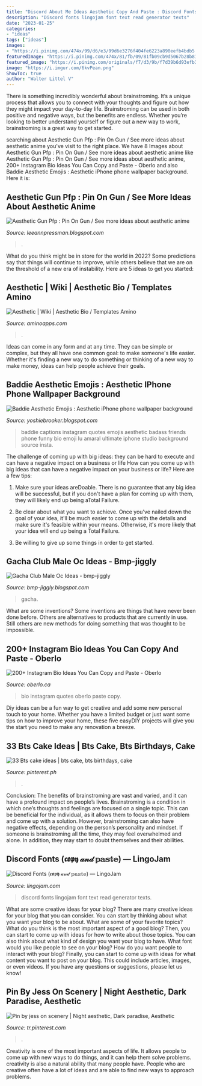 ```yaml
---
title: "Discord About Me Ideas Aesthetic Copy And Paste : Discord Fonts Lingojam Font Text Read Generator Texts"
description: "Discord fonts lingojam font text read generator texts"
date: "2023-01-25"
categories:
- "ideas"
tags: ["ideas"]
images:
- "https://i.pinimg.com/474x/99/d6/e3/99d6e3276f404fe6223a890eefb4bdb5.jpg"
featuredImage: "https://i.pinimg.com/474x/81/fb/09/81fb09cb9d5067b28b817b56355920d2.jpg"
featured_image: "https://i.pinimg.com/originals/f7/d3/9b/f7d39b6d93efb34da41f1459eded21e5.jpg"
image: "https://i.imgur.com/6kvPean.png"
ShowToc: true
author: "Walter Littel V"
---
```



There is something incredibly wonderful about brainstroming. It’s a unique process that allows you to connect with your thoughts and figure out how they might impact your day-to-day life. Brainstroming can be used in both positive and negative ways, but the benefits are endless. Whether you’re looking to better understand yourself or figure out a new way to work, brainstroming is a great way to get started.

	

		
searching about Aesthetic Gun Pfp : Pin On Gun / See more ideas about aesthetic anime you've visit to the right place. We have 8 Images about Aesthetic Gun Pfp : Pin On Gun / See more ideas about aesthetic anime like Aesthetic Gun Pfp : Pin On Gun / See more ideas about aesthetic anime, 200+ Instagram Bio Ideas You Can Copy and Paste - Oberlo and also Baddie Aesthetic Emojis : Aesthetic iPhone phone wallpaper background. Here it is:
		
    
## Aesthetic Gun Pfp : Pin On Gun / See More Ideas About Aesthetic Anime

<img loading=lazy src="https://i.pinimg.com/474x/99/d6/e3/99d6e3276f404fe6223a890eefb4bdb5.jpg" onerror="this.onerror=null;this.src='https://tse2.mm.bing.net/th?id=OIP.438l21oLWZv9KS19s8X2EgAAAA&amp;pid=15.1';" alt="Aesthetic Gun Pfp : Pin On Gun / See more ideas about aesthetic anime">

_Source: leeannpressman.blogspot.com_

>. 

	

What do you think might be in store for the world in 2022? Some predictions say that things will continue to improve, while others believe that we are on the threshold of a new era of instability. Here are 5 ideas to get you started: 

    
## Aesthetic | Wiki | Aesthetic Bio / Templates Amino

<img loading=lazy src="https://pa1.narvii.com/7868/bfd75232d6dee7f44c4aa69b6edf2ef86bbbc19er5-480-270_00.gif" onerror="this.onerror=null;this.src='https://tse2.mm.bing.net/th?id=OIP.Gv1fWjkyQFi7zL2Wp-UoAQHaEK&amp;pid=15.1';" alt="Aesthetic | Wiki | Aesthetic Bio / Templates Amino">

_Source: aminoapps.com_

>. 

	

Ideas can come in any form and at any time. They can be simple or complex, but they all have one common goal: to make someone's life easier. Whether it's finding a new way to do something or thinking of a new way to make money, ideas can help people achieve their goals.

    
## Baddie Aesthetic Emojis : Aesthetic IPhone Phone Wallpaper Background

<img loading=lazy src="https://i.pinimg.com/originals/f7/d3/9b/f7d39b6d93efb34da41f1459eded21e5.jpg" onerror="this.onerror=null;this.src='https://tse4.mm.bing.net/th?id=OIP.UBEewS5e88ItGjyJH8xmXAHaNK&amp;pid=15.1';" alt="Baddie Aesthetic Emojis : Aesthetic iPhone phone wallpaper background">

_Source: yoshiebrooker.blogspot.com_

>baddie captions instagram quotes emojis aesthetic badass friends phone funny bio emoji lu amaral ultimate iphone studio background source insta. 

	

The challenge of coming up with big ideas: they can be hard to execute and can have a negative impact on a business or life
How can you come up with big ideas that can have a negative impact on your business or life? Here are a few tips: 
1. Make sure your ideas areDoable. There is no guarantee that any big idea will be successful, but if you don't have a plan for coming up with them, they will likely end up being aTotal Failure. 

2. Be clear about what you want to achieve. Once you've nailed down the goal of your idea, it'll be much easier to come up with the details and make sure it's feasible within your means. Otherwise, it's more likely that your idea will end up being a Total Failure. 

3. Be willing to give up some things in order to get started.

    
## Gacha Club Male Oc Ideas - Bmp-jiggly

<img loading=lazy src="https://i.redd.it/bx8zkhi5wxm61.png" onerror="this.onerror=null;this.src='https://tse2.mm.bing.net/th?id=OIP.dJ7G8z7MB6kiYIj2Nl6zkgHaEK&amp;pid=15.1';" alt="Gacha Club Male Oc Ideas - bmp-jiggly">

_Source: bmp-jiggly.blogspot.com_

>gacha. 

	

What are some inventions?
Some inventions are things that have never been done before. Others are alternatives to products that are currently in use. Still others are new methods for doing something that was thought to be impossible.

    
## 200+ Instagram Bio Ideas You Can Copy And Paste - Oberlo

<img loading=lazy src="https://www.oberlo.com/media/1603956508-alicia-keys-instagram-bio-quotes.png?w=1824&amp;fit=max" onerror="this.onerror=null;this.src='https://tse3.mm.bing.net/th?id=OIP.VeTvHWWDHK4sT-UvBk6h-gHaCH&amp;pid=15.1';" alt="200+ Instagram Bio Ideas You Can Copy and Paste - Oberlo">

_Source: oberlo.ca_

>bio instagram quotes oberlo paste copy. 

	

Diy ideas can be a fun way to get creative and add some new personal touch to your home. Whether you have a limited budget or just want some tips on how to improve your home, these five easyDIY projects will give you the start you need to make any renovation a breeze.

    
## 33 Bts Cake Ideas | Bts Cake, Bts Birthdays, Cake

<img loading=lazy src="https://i.pinimg.com/474x/81/fb/09/81fb09cb9d5067b28b817b56355920d2.jpg" onerror="this.onerror=null;this.src='https://tse3.mm.bing.net/th?id=OIP.-KjC68ZoSLcqh2Xpeb5k0AAAAA&amp;pid=15.1';" alt="33 Bts cake ideas | bts cake, bts birthdays, cake">

_Source: pinterest.ph_

>. 

	

Conclusion: The benefits of brainstroming are vast and varied, and it can have a profound impact on people’s lives.
Brainstroming is a condition in which one’s thoughts and feelings are focused on a single topic. This can be beneficial for the individual, as it allows them to focus on their problem and come up with a solution. However, brainstroming can also have negative effects, depending on the person’s personality and mindset. If someone is brainstroming all the time, they may feel overwhelmed and alone. In addition, they may start to doubt themselves and their abilities.

    
## Discord Fonts (𝖈𝖔𝖕𝖞 𝒶𝓃𝒹 𝕡𝕒𝕤𝕥𝕖) ― LingoJam

<img loading=lazy src="https://i.imgur.com/6kvPean.png" onerror="this.onerror=null;this.src='https://tse2.mm.bing.net/th?id=OIP.akWOcfSDItWcQrZ0Aa5RlgHaFB&amp;pid=15.1';" alt="Discord Fonts (𝖈𝖔𝖕𝖞 𝒶𝓃𝒹 𝕡𝕒𝕤𝕥𝕖) ― LingoJam">

_Source: lingojam.com_

>discord fonts lingojam font text read generator texts. 

	

What are some creative ideas for your blog?
There are many creative ideas for your blog that you can consider. You can start by thinking about what you want your blog to be about. What are some of your favorite topics? What do you think is the most important aspect of a good blog? Then, you can start to come up with ideas for how to write about those topics. You can also think about what kind of design you want your blog to have. What font would you like people to see on your blog? How do you want people to interact with your blog? Finally, you can start to come up with ideas for what content you want to post on your blog. This could include articles, images, or even videos. If you have any questions or suggestions, please let us know!

    
## Pin By Jess On Scenery | Night Aesthetic, Dark Paradise, Aesthetic

<img loading=lazy src="https://i.pinimg.com/originals/7f/16/d6/7f16d63bf3a0308474acc1ae6362fecc.jpg" onerror="this.onerror=null;this.src='https://tse2.mm.bing.net/th?id=OIP.vooL9qPOCVKrx_P9VBiPWQHaJQ&amp;pid=15.1';" alt="Pin by jess on scenery | Night aesthetic, Dark paradise, Aesthetic">

_Source: tr.pinterest.com_

>. 

	

Creativity is one of the most important aspects of life. It allows people to come up with new ways to do things, and it can help them solve problems. creativity is also a natural ability that many people have. People who are creative often have a lot of ideas and are able to find new ways to approach problems.

